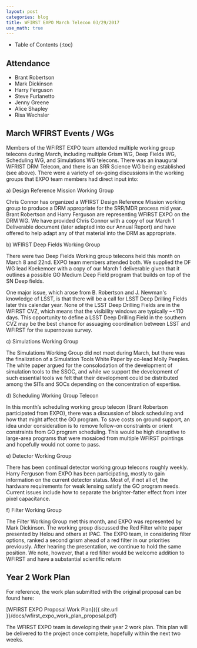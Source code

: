 ```yaml
---
layout: post
categories: blog
title: WFIRST EXPO March Telecon 03/29/2017
use_math: true
---
```


* Table of Contents
{:toc}


## Attendance

* Brant Robertson
* Mark Dickinson
* Harry Ferguson
* Steve Furlanetto
* Jenny Greene
* Alice Shapley
* Risa Wechsler

## March WFIRST Events / WGs

Members of the WFIRST EXPO team attended multiple working group telecons during March, including multiple Grism WG, Deep Fields WG, Scheduling WG, and Simulations WG telecons. There was an inaugural WFRIST DRM Telecon, and there is an SRR Science WG being established (see above). There were a variety of on-going discussions in the working groups that EXPO team members had direct input into:

a) Design Reference Mission Working Group

Chris Connor has organized a WFIRST Design Reference Mission working group to produce a DRM appropriate for the SRR/MDR process mid year. Brant Robertson and Harry Ferguson are representing WFIRST EXPO on the DRM WG. We have provided Chris Connor with a copy of our March 1 Deliverable document (later adapted into our Annual Report) and have offered to help adapt any of that material into the DRM as appropriate.

b) WFIRST Deep Fields Working Group

There were two Deep Fields Working group telecons held this month on March 8 and 22nd. EXPO team members attended both. We supplied the DF WG lead Koekemoer with a copy of our March 1 deliverable given that it outlines a possible GO Medium Deep Field program that builds on top of the SN Deep fields.

One major issue, which arose from B. Robertson and J. Newman's knowledge of LSST, is that there will be a call for LSST Deep Drilling Fields later this calendar year. None of the LSST Deep Drilling Fields are in the WFIRST CVZ, which means that the visibility windows are typically ~<110 days. This opportunity to define a LSST Deep Drilling Field in the southern CVZ may be the best chance for assuaging coordination between LSST and WFIRST for the supernovae survey.

c) Simulations Working Group

The Simulations Working Group did not meet during March, but there was the finalization of a Simulation Tools White Paper by co-lead Molly Peeples. The white paper argued for the consolodation of the development of simulation tools to the SSOC, and while we support the development of such essential tools we felt that their development could be distributed among the SITs and SOCs depending on the concentration of expertise.

d) Scheduling Working Group Telecon

In this month’s scheduling working group telecon (Brant Robertson participated from EXPO), there was a discussion of block scheduling and how that might affect the GO program. To save costs on ground support, an idea under consideration is to remove follow-on constraints or orient constraints from GO program scheduling. This would be high disruptive to large-area programs that were mosaiced from multiple WFIRST pointings and hopefully would not come to pass.

e) Detector Working Group

There has been continual detector working group telecons roughly weekly. Harry Ferguson from EXPO has been participating, mostly to gain information on the current detector status. Most of, if not all of, the hardware requirements for weak lensing satisfy the GO program needs. Current issues include how to separate the brighter-fatter effect from inter pixel capacitance.

f) Filter Working Group

The Filter Working Group met this month, and EXPO was represented by Mark Dickinson. The working group discussed the Red Filter white paper presented by Helou and others at IPAC. The EXPO team, in considering filter options, ranked a second grism ahead of a red filter in our priorities previously. After hearing the presentation, we continue to hold the same position. We note, however, that a red filter would be welcome addition to WFIRST and have a substantial scientific return

## Year 2 Work Plan

For reference, the work plan submitted with the original proposal can be found here:

[WFIRST EXPO Proposal Work Plan]({{ site.url }}/docs/wfirst_expo_work_plan_proposal.pdf)

The WFIRST EXPO team is developing their year 2 work plan. This plan will be delivered to the project once complete, hopefully within the next two weeks.
